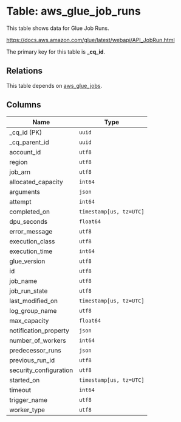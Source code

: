 # Table: aws_glue_job_runs

This table shows data for Glue Job Runs.

https://docs.aws.amazon.com/glue/latest/webapi/API_JobRun.html

The primary key for this table is **_cq_id**.

## Relations

This table depends on [aws_glue_jobs](aws_glue_jobs.md).

## Columns

| Name          | Type          |
| ------------- | ------------- |
|_cq_id (PK)|`uuid`|
|_cq_parent_id|`uuid`|
|account_id|`utf8`|
|region|`utf8`|
|job_arn|`utf8`|
|allocated_capacity|`int64`|
|arguments|`json`|
|attempt|`int64`|
|completed_on|`timestamp[us, tz=UTC]`|
|dpu_seconds|`float64`|
|error_message|`utf8`|
|execution_class|`utf8`|
|execution_time|`int64`|
|glue_version|`utf8`|
|id|`utf8`|
|job_name|`utf8`|
|job_run_state|`utf8`|
|last_modified_on|`timestamp[us, tz=UTC]`|
|log_group_name|`utf8`|
|max_capacity|`float64`|
|notification_property|`json`|
|number_of_workers|`int64`|
|predecessor_runs|`json`|
|previous_run_id|`utf8`|
|security_configuration|`utf8`|
|started_on|`timestamp[us, tz=UTC]`|
|timeout|`int64`|
|trigger_name|`utf8`|
|worker_type|`utf8`|